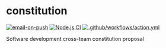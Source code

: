 # constitution
[![email-on-push](https://github.com/turbonemesis/constitution/actions/workflows/email-on-push.yml/badge.svg)](https://github.com/turbonemesis/constitution/actions/workflows/email-on-push.yml)
[![Node.js CI](https://github.com/turbonemesis/constitution/actions/workflows/node.js.yml/badge.svg)](https://github.com/turbonemesis/constitution/actions/workflows/node.js.yml)
[![.github/workflows/action.yml](https://github.com/turbonemesis/constitution/actions/workflows/action.yml/badge.svg)](https://github.com/turbonemesis/constitution/actions/workflows/action.yml)

Software development cross-team constitution proposal
